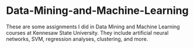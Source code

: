 # Data-Mining-and-Machine-Learning

These are some assignments I did in Data Mining and Machine Learning courses at Kennesaw State University.
They include artificial neural networks, SVM, regression analyses, clustering, and more.

